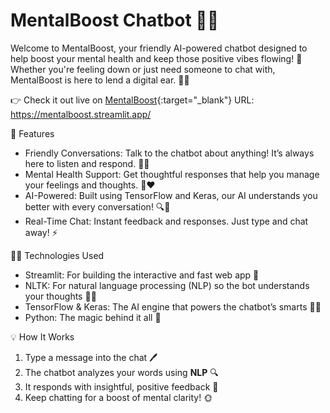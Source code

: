 # MentalBoost Chatbot 💬🧠

Welcome to MentalBoost, your friendly AI-powered chatbot designed to help boost your mental health and keep those positive vibes flowing! 🌟 Whether you're feeling down or just need someone to chat with, MentalBoost is here to lend a digital ear. 🤖✨

👉 Check it out live on [MentalBoost](https://mentalboost.streamlit.app/){:target="_blank"}
  URL: https://mentalboost.streamlit.app/


🚀 Features

- Friendly Conversations: Talk to the chatbot about anything! It’s always here to listen and respond. 💬🤗
- Mental Health Support: Get thoughtful responses that help you manage your feelings and thoughts. 🧠❤️
- AI-Powered: Built using TensorFlow and Keras, our AI understands you better with every conversation! 🔍🤖
- Real-Time Chat: Instant feedback and responses. Just type and chat away! ⚡️


👩‍💻 Technologies Used

- Streamlit: For building the interactive and fast web app 🚀
- NLTK: For natural language processing (NLP) so the bot understands your thoughts 🧠💬
- TensorFlow & Keras: The AI engine that powers the chatbot’s smarts 🧠💡
- Python: The magic behind it all 🔮


💡 How It Works

1. Type a message into the chat 🖊️
2. The chatbot analyzes your words using **NLP** 🔍
3. It responds with insightful, positive feedback 💭
4. Keep chatting for a boost of mental clarity! 🌞

